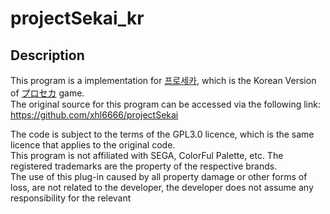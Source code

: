 # projectSekai_kr

## Description

This program is a implementation for [프로세카](https://www.kr-pjsekai.com/), which is the Korean Version of [プロセカ](https://pjsekai.sega.jp/) game.<br>
The original source for this program can be accessed via the following link: https://github.com/xhl6666/projectSekai

The code is subject to the terms of the GPL3.0 licence, which is the same licence that applies to the original code.<br>
This program is not affiliated with SEGA, ColorFul Palette, etc. The registered trademarks are the property of the respective brands.<br>
The use of this plug-in caused by all property damage or other forms of loss, are not related to the developer, the developer does not assume any responsibility for the relevant
